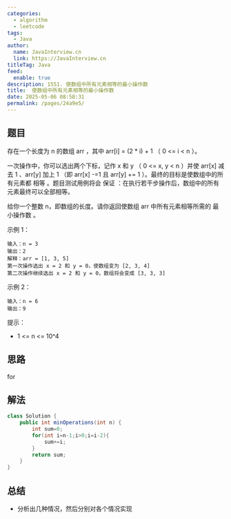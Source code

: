 ```yaml
---
categories: 
  - algorithm
  - leetcode
tags: 
  - Java
author: 
  name: JavaInterview.cn
  link: https://JavaInterview.cn
titleTag: Java
feed: 
  enable: true
description: 1551. 使数组中所有元素相等的最小操作数
title:  使数组中所有元素相等的最小操作数
date: 2025-05-06 08:58:31
permalink: /pages/24a9e5/
---
```


## 题目

存在一个长度为 n 的数组 arr ，其中 arr[i] = (2 * i) + 1 （ 0 <= i < n ）。

一次操作中，你可以选出两个下标，记作 x 和 y （ 0 <= x, y < n ）并使 arr[x] 减去 1 、arr[y] 加上 1 （即 arr[x] -=1 且 arr[y] += 1 ）。最终的目标是使数组中的所有元素都 相等 。题目测试用例将会 保证 ：在执行若干步操作后，数组中的所有元素最终可以全部相等。

给你一个整数 n，即数组的长度。请你返回使数组 arr 中所有元素相等所需的 最小操作数 。



示例 1：

    输入：n = 3
    输出：2
    解释：arr = [1, 3, 5]
    第一次操作选出 x = 2 和 y = 0，使数组变为 [2, 3, 4]
    第二次操作继续选出 x = 2 和 y = 0，数组将会变成 [3, 3, 3]
示例 2：

    输入：n = 6
    输出：9


提示：

* 1 <= n <= 10^4

## 思路

for

## 解法
```java
class Solution {
    public int minOperations(int n) {
        int sum=0;
        for(int i=n-1;i>0;i=i-2){
            sum+=i;
        }
        return sum;
    }
}

```

## 总结

- 分析出几种情况，然后分别对各个情况实现 
